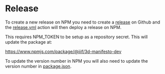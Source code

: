 # Release

To create a new release on NPM you need to create a [release](https://docs.github.com/en/repositories/releasing-projects-on-github/managing-releases-in-a-repository#creating-a-release) on Github and the [release.yml](.github/workflows/release.yml) action will then deploy a release on NPM. 

This requires NPM_TOKEN to be setup as a repository secret. This will update the package at:

https://www.npmjs.com/package/@iiif/3d-manifesto-dev

To update the version number in NPM you will also need to update the version number in [package.json](package.json).